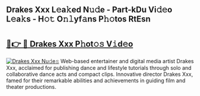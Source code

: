 ## Drakes Xxx L𝚎a𝚔ed N𝚞𝚍e - Part-kDu Vi𝚍𝚎o L𝚎a𝚔s - H𝚘𝚝 O𝚗𝚕yf𝚊ns P𝚑𝚘tos RtEsn

# <h2><a href="http://kfe1w8.oniu.top/?m=Drakes+Xxx">🔗👉 🔴 Drakes Xxx P𝚑ot𝚘𝚜 V𝚒d𝚎o</a></h2>

[![Drakes Xxx Nu𝚍e𝚜](https://i.imgur.com/0qMVB7G.gif)](http://kfe1w8.oniu.top/?m=Drakes+Xxx)
Web-based entertainer and digital media artist Drakes Xxx, acclaimed for publishing dance and lifestyle tutorials through solo and collaborative dance acts and compact clips. Innovative director Drakes Xxx, famed for their remarkable abilities and achievements in guiding film and theater productions.  
